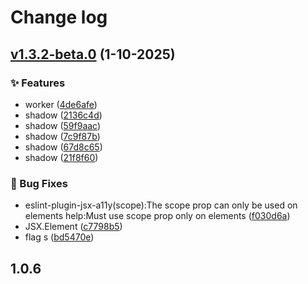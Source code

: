 # Change log

## [v1.3.2-beta.0](https://github.com/monako97/n-code-live/compare/1.0.6...v1.3.2-beta.0) (1-10-2025)

### ✨ Features

- worker ([4de6afe](https://github.com/monako97/n-code-live/commit/4de6afe6f6ec2a42dde36236fee4c1e4026dcd83))
- shadow ([2136c4d](https://github.com/monako97/n-code-live/commit/2136c4d38ca2e9f640358138dd8ba085b56efc1a))
- shadow ([59f9aac](https://github.com/monako97/n-code-live/commit/59f9aac0c74977fa64b711e1c345dcdfd97833cd))
- shadow ([7c9f87b](https://github.com/monako97/n-code-live/commit/7c9f87bb2a4f4214a8f21053c1ad118e65711b3f))
- shadow ([67d8c65](https://github.com/monako97/n-code-live/commit/67d8c655aedc6f2186ff750ffaf88e1e3ff58902))
- shadow ([21f8f60](https://github.com/monako97/n-code-live/commit/21f8f600b5b314c850769dfca127c75c2d1e9901))

### 🐛 Bug Fixes

- eslint-plugin-jsx-a11y(scope):The scope prop can only be used on <th> elements help:Must use scope prop only on <th> elements ([f030d6a](https://github.com/monako97/n-code-live/commit/f030d6a657b357be41da5948bc4d4f9f99237aaf))
- JSX.Element ([c7798b5](https://github.com/monako97/n-code-live/commit/c7798b5f3a9bcc3d0042f0d373420b6a5996b6e9))
- flag s ([bd5470e](https://github.com/monako97/n-code-live/commit/bd5470e74ce0c3e5de1e038d86be3cd165ac67e4))

## 1.0.6
